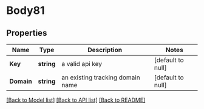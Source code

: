 # Body81

## Properties
Name | Type | Description | Notes
------------ | ------------- | ------------- | -------------
**Key** | **string** | a valid api key | [default to null]
**Domain** | **string** | an existing tracking domain name | [default to null]

[[Back to Model list]](../README.md#documentation-for-models) [[Back to API list]](../README.md#documentation-for-api-endpoints) [[Back to README]](../README.md)


